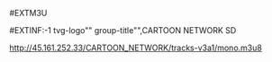 #EXTM3U

#EXTINF:-1 tvg-logo"" group-title"",CARTOON NETWORK SD

http://45.161.252.33/CARTOON_NETWORK/tracks-v3a1/mono.m3u8

